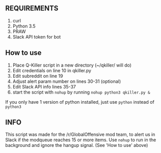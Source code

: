 REQUIREMENTS
------------
1. curl
2. Python 3.5
3. PRAW
4. Slack API token for bot

How to use
----------
1. Place Q-Killer script in a new directory (~/qkiller/ will do)
2. Edit credentials on line 10 in qkiller.py
3. Edit subreddit on line 19
4. Adjust alert param number on lines 30-31 (optional)
5. Edit Slack API info lines 35-37
6. start the script with `nohup` by running `nohup python3 qkiller.py &` 

If you only have 1 version of python installed, just use `python` instead of `python3`

INFO
----------
This script was made for the /r/GlobalOffensive mod team, to alert us in Slack if the modqueue reaches 15 or more items.
Use `nohup` to run in the background and ignore the hangup signal. (See 'How to use' above)